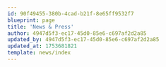 ```yaml
---
id: 90f49455-380b-4cad-b21f-8e65ff9532f7
blueprint: page
title: 'News & Press'
author: 4947d5f3-ec17-45d0-85e6-c697af2d2a85
updated_by: 4947d5f3-ec17-45d0-85e6-c697af2d2a85
updated_at: 1753681821
template: news/index
---
```


